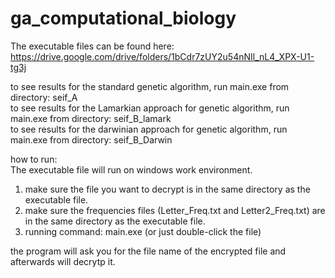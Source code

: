 # ga_computational_biology

The executable files can be found here: https://drive.google.com/drive/folders/1bCdr7zUY2u54nNIl_nL4_XPX-U1-tg3j

to see results for the standard genetic algorithm, run main.exe from directory: seif_A  
to see results for the Lamarkian approach for genetic algorithm, run main.exe from directory: seif_B_lamark   
to see results for the darwinian approach for genetic algorithm, run main.exe from directory: seif_B_Darwin   




how to run:  
The executable file will run on windows work environment.  
1. make sure the file you want to decrypt is in the same directory as the executable file.  
2. make sure the frequencies files (Letter_Freq.txt and Letter2_Freq.txt) are in the same directory as the executable file.  
3. running command: main.exe (or just double-click the file)


the program will ask you for the file name of the encrypted file and afterwards will decrytp it.
